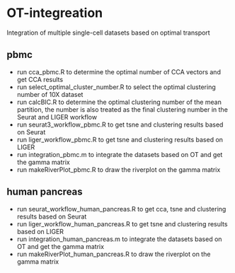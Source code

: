 # OT-integreation
Integration of multiple single-cell datasets based on optimal transport

## pbmc
- run cca_pbmc.R to determine the optimal number of CCA vectors and get CCA results
- run select_optimal_cluster_number.R to select the optimal clustering number of 10X dataset
- run calcBIC.R to determine the optimal clustering number of the mean partition, the number is also treated as the final clustering number in the Seurat and LIGER workflow
- run seurat3_workflow_pbmc.R to get tsne and clustering results based on Seurat
- run liger_workflow_pbmc.R to get tsne and clustering results based on LIGER
- run integration_pbmc.m to integrate the datasets based on OT and get the gamma matrix
- run makeRiverPlot_pbmc.R to draw the riverplot on the gamma matrix

## human pancreas
- run seurat_workflow_human_pancreas.R to get cca, tsne and clustering results based on Seurat
- run liger_workflow_human_pancreas.R to get tsne and clustering results based on LIGER
- run integration_human_pancreas.m to integrate the datasets based on OT and get the gamma matrix
- run makeRiverPlot_human_pancreas.R to draw the riverplot on the gamma matrix
